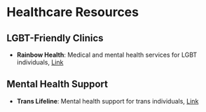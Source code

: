 # Healthcare Resources

## LGBT-Friendly Clinics
- **Rainbow Health**: Medical and mental health services for LGBT individuals, [Link](https://rainbowhealth.org)

## Mental Health Support
- **Trans Lifeline**: Mental health support for trans individuals, [Link](https://translifeline.org)
